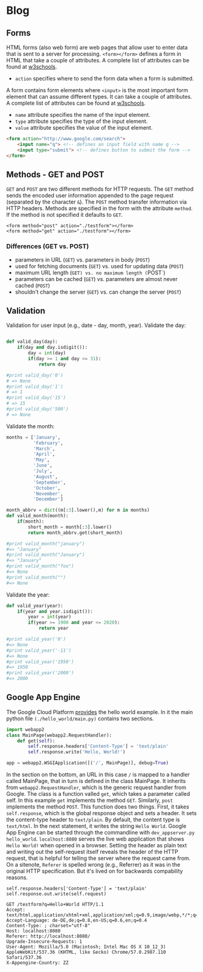 # Blog
## Forms
HTML forms (also web form) are web pages that allow user to enter data that
is sent to a server for processing. `<form></form>` defines a form in HTML
that take a couple of attributes. A complete list of attributes can be found at
[w3schools](https://www.w3schools.com/tags/tag_form.asp).

* `action` specifies where to send the form data when a form is submitted.

A form contains form elements where `<input>` is the most important form element
that can assume different types. It can take a couple of attributes. A complete
list of attributes can be found at
[w3schools](https://www.w3schools.com/tags/tag_input.asp).

* `name` attribute specifies the name of the input element.
* `type` attribute specifies the type of the input element.
* `value` attribute specifies the value of the input element.

```html
<form action="http://www.google.com/search">
    <input name="q"> <!-- defines an input field with name q -->
    <input type="submit"> <!-- defines button to submit the form -->
</form>
```

## Methods - GET and POST
`GET` and `POST` are two different methods for HTTP requests. The `GET` method sends the encoded
user information appended to the page request (separated by the character `&`). The `POST` method
transfer information via HTTP headers. Methods are specified in the form with the attribute `method`.
If the method is not specified it defaults to `GET`.
```
<form method="post" action="./testform"></form>
<form method="get" action="./testform"></form>
```
### Differences (GET vs. POST)
* parameters in URL (`GET`) vs. parameters in body (`POST`)
* used for fetching documents (`GET`) vs. used for updating data (`POST`)
* maximum URL length (`GET) vs. no maximum length (`POST`)
* parameters can be cached (`GET`) vs. parameters are almost never cached (`POST`)
* shouldn't change the server (`GET`) vs. can change the server (`POST`)

## Validation
Validation for user input (e.g., date - day, month, year). 
Validate the day:
```python

def valid_day(day):
    if(day and day.isdigit()):
        day = int(day)
        if(day >= 1 and day <= 31):
            return day

#print valid_day('0') 
# => None    
#print valid_day('1') 
# => 1
#print valid_day('15') 
# => 15
#print valid_day('500') 
# => None
```

Validate the month:
```python
months = ['January',
          'February',
          'March',
          'April',
          'May',
          'June',
          'July',
          'August',
          'September',
          'October',
          'November',
          'December']

month_abbrv = dict((m[:3].lower(),m) for m in months)
def valid_month(month):
    if(month):
        short_month = month[:3].lower()
        return month_abbrv.get(short_month)

#print valid_month("january") 
#=> "January"    
#print valid_month("January") 
#=> "January"
#print valid_month("foo")
#=> None
#print valid_month("")
#=> None
```

Validate the year:
```python
def valid_year(year):
    if(year and year.isdigit()):
        year = int(year)
        if(year >= 1900 and year <= 2020):
            return year

#print valid_year('0') 
#=> None    
#print valid_year('-11') 
#=> None
#print valid_year('1950') 
#=> 1950
#print valid_year('2000') 
#=> 2000
```




## Google App Engine
[](https://cloud.google.com/appengine/)

The Google Cloud Platform
[provides](https://github.com/GoogleCloudPlatform/python-docs-samples/tree/master/appengine/standard/hello_world) 
the hello world example. In it the main python file `(./hello_world/main.py)` contains two sections.

```python
import webapp2
class MainPage(webapp2.RequestHandler):
    def get(self): 
        self.response.headers['Content-Type'] = 'text/plain'
        self.response.write('Hello, World!')

app = webapp2.WSGIApplication([('/', MainPage)], debug=True)
```

In the section on the bottom, an URL in this case `/` is mapped to a handler called MainPage, 
that in turn is defined in the class MainPage. It inherits from `webapp2.RequestHandler`, 
which is the generic request handler from Google. The class is a function valled `get`, 
which takes a parameter called self. In this example `get` implements the method `GET`. 
Similarly, `post` implements the method `POST`.  This function does two things. 
First, it takes `self.response`, which is the global
response object and sets a header. It sets the content-type header to `text/plain`. By default, the
content type is `text/html`. In the next statement, it writes the string `Hello World`. Google App
Engine can be started through the commandline with `dev_appserver.py hello_world`. `localhost:8080`
serves the live web application that shows `Hello World!` when opened in a browser. Setting the header
as plain text and writing out the self-request itself reveals the header of the HTTP request, that is 
helpful for telling the server where the request came from. On a sitenote,  `Referer` is spelled wrong 
(e.g., Referrer) as it was in the original HTTP specification. But it's lived on for backwards compability
reasons.

```
self.response.headers['Content-Type'] = 'text/plain'
self.response.out.write(self.request)
```
```
GET /testform?q=Hello+World HTTP/1.1
Accept: text/html,application/xhtml+xml,application/xml;q=0.9,image/webp,*/*;q=0.8
Accept-Language: de-DE,de;q=0.8,en-US;q=0.6,en;q=0.4
Content-Type: ; charset="utf-8"
Host: localhost:8080
Referer: http://localhost:8080/
Upgrade-Insecure-Requests: 1
User-Agent: Mozilla/5.0 (Macintosh; Intel Mac OS X 10_12_3) AppleWebKit/537.36 (KHTML, like Gecko) Chrome/57.0.2987.110 Safari/537.36
X-Appengine-Country: ZZ
```

